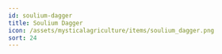 ```yaml
---
id: soulium-dagger
title: Soulium Dagger
icon: /assets/mysticalagriculture/items/soulium_dagger.png
sort: 24
---
```



